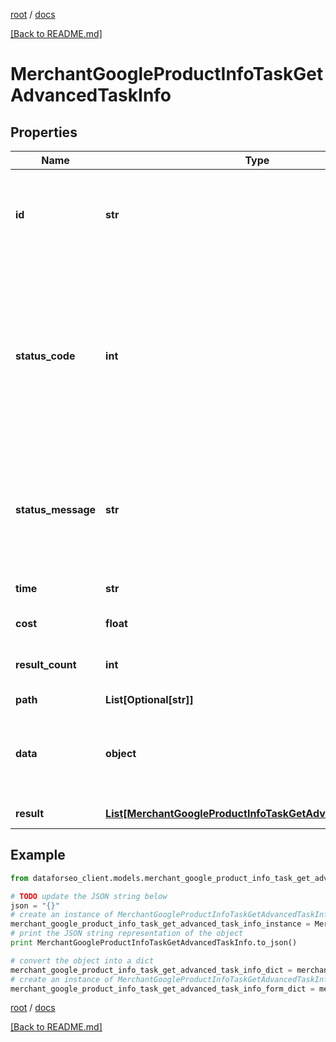 [root](./../ "root") / [docs](./ "docs")

[[Back to README.md]](./../README.md "[Back to README.md]")

# MerchantGoogleProductInfoTaskGetAdvancedTaskInfo

## Properties

Name | Type | Description | Notes
------------ | ------------- | ------------- | -------------
**id** | **str** | task identifier unique task identifier in our system in the UUID format | [optional]
**status_code** | **int** | status code of the task generated by DataForSEO, can be within the following range: 10000-60000 you can find the full list of the response codes here | [optional]
**status_message** | **str** | informational message of the task you can find the full list of general informational messages here | [optional]
**time** | **str** | execution time, seconds | [optional]
**cost** | **float** | total tasks cost, USD | [optional]
**result_count** | **int** | number of elements in the result array | [optional]
**path** | **List[Optional[str]]** | URL path | [optional]
**data** | **object** | contains the same parameters that you specified in the POST request | [optional]
**result** | [**List[MerchantGoogleProductInfoTaskGetAdvancedResultInfo]**](MerchantGoogleProductInfoTaskGetAdvancedResultInfo.md) | array of results | [optional]

## Example

```python
from dataforseo_client.models.merchant_google_product_info_task_get_advanced_task_info import MerchantGoogleProductInfoTaskGetAdvancedTaskInfo

# TODO update the JSON string below
json = "{}"
# create an instance of MerchantGoogleProductInfoTaskGetAdvancedTaskInfo from a JSON string
merchant_google_product_info_task_get_advanced_task_info_instance = MerchantGoogleProductInfoTaskGetAdvancedTaskInfo.from_json(json)
# print the JSON string representation of the object
print MerchantGoogleProductInfoTaskGetAdvancedTaskInfo.to_json()

# convert the object into a dict
merchant_google_product_info_task_get_advanced_task_info_dict = merchant_google_product_info_task_get_advanced_task_info_instance.to_dict()
# create an instance of MerchantGoogleProductInfoTaskGetAdvancedTaskInfo from a dict
merchant_google_product_info_task_get_advanced_task_info_form_dict = merchant_google_product_info_task_get_advanced_task_info.from_dict(merchant_google_product_info_task_get_advanced_task_info_dict)
```

  

[root](./../ "root") / [docs](./ "docs")

[[Back to README.md]](./../README.md "[Back to README.md]")